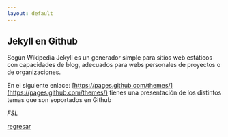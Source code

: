 ```yaml
---
layout: default
---
```


## Jekyll en Github

Según Wikipedia Jekyll es un generador simple para sitios web estáticos con capacidades de blog, adecuados para webs personales de proyectos o de organizaciones.

En el siguiente enlace:
[https://pages.github.com/themes/](https://pages.github.com/themes/) tienes una presentación de los distintos temas que son soportados en Github


_FSL_

[regresar](./)
